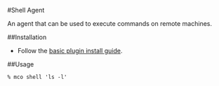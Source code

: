 #Shell Agent

An agent that can be used to execute commands on remote machines.

##Installation

* Follow the [basic plugin install guide](http://projects.puppetlabs.com/projects/mcollective-plugins/wiki/InstalingPlugins).

##Usage
```
% mco shell 'ls -l'
```
